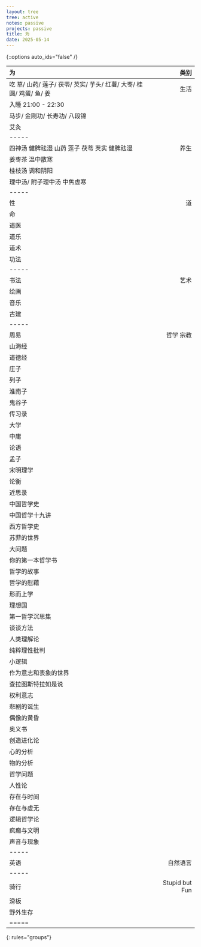 ```yaml
---
layout: tree
tree: active
notes: passive
projects: passive
title: 为
date: 2025-05-14
---
```



{::options auto_ids="false" /}


| 为                                                                            | 类别                 |
|:------------------------------------------------------------------------------|---------------------:|
| 吃 草/ 山药/ 莲子/ 茯苓/ 芡实/ 芋头/ 红薯/ 大枣/ 桂圆/ 鸡蛋/ 鱼/ 姜           | 生活                 |
| 入睡 21:00 - 22:30                                                            |                      |
| 马步/ 金刚功/ 长寿功/ 八段锦                                                  |                      |
| 艾灸                                                                          |                      |
|-----
| 四神汤 健脾祛湿 山药 莲子 茯苓 芡实 健脾祛湿                                  | 养生                 |
| 姜枣茶 温中散寒                                                               |                      |
| 桂枝汤 调和阴阳                                                               |                      |
| 理中汤/ 附子理中汤 中焦虚寒                                                   |                      |
|-----
| 性                                                                            | 道                   |
| 命                                                                            |                      |
| 道医                                                                          |                      |
| 道乐                                                                          |                      |
| 道术                                                                          |                      |
| 功法                                                                          |                      |
|-----
| 书法                                                                          | 艺术                 |
| 绘画                                                                          |                      |
| 音乐                                                                          |                      |
| 古建                                                                          |                      |
|-----
| 周易                                                                          | 哲学 宗教            |
| 山海经                                                                        |                      |
| 道德经                                                                        |                      |
| 庄子                                                                          |                      |
| 列子                                                                          |                      |
| 淮南子                                                                        |                      |
| 鬼谷子                                                                        |                      |
| 传习录                                                                        |                      |
| 大学                                                                          |                      |
| 中庸                                                                          |                      |
| 论语                                                                          |                      |
| 孟子                                                                          |                      |
| 宋明理学                                                                      |                      |
| 论衡                                                                          |                      |
| 近思录                                                                        |                      |
| 中国哲学史                                                                    |                      |
| 中国哲学十九讲                                                                |                      |
| 西方哲学史                                                                    |                      |
| 苏菲的世界                                                                    |                      |
| 大问题                                                                        |                      |
| 你的第一本哲学书                                                              |                      |
| 哲学的故事                                                                    |                      |
| 哲学的慰藉                                                                    |                      |
| 形而上学                                                                      |                      |
| 理想国                                                                        |                      |
| 第一哲学沉思集                                                                |                      |
| 谈谈方法                                                                      |                      |
| 人类理解论                                                                    |                      |
| 纯粹理性批判                                                                  |                      |
| 小逻辑                                                                        |                      |
| 作为意志和表象的世界                                                          |                      |
| 查拉图斯特拉如是说                                                            |                      |
| 权利意志                                                                      |                      |
| 悲剧的诞生                                                                    |                      |
| 偶像的黄昏                                                                    |                      |
| 奥义书                                                                        |                      |
| 创造进化论                                                                    |                      |
| 心的分析                                                                      |                      |
| 物的分析                                                                      |                      |
| 哲学问题                                                                      |                      |
| 人性论                                                                        |                      |
| 存在与时间                                                                    |                      |
| 存在与虚无                                                                    |                      |
| 逻辑哲学论                                                                    |                      |
| 疯癫与文明                                                                    |                      |
| 声音与现象                                                                    |                      |
|-----
| 英语                                                                          | 自然语言             |
|-----
| 骑行                                                                          | Stupid but Fun       |
| 滑板                                                                          |                      |
| 野外生存                                                                      |                      |
|=====
{: rules="groups"}

